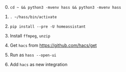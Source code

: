 0. `cd ~ && python3 -mvenv hass && python3 -mvenv hass`

0. `. ~/hass/bin/activate`

0. `pip install --pre -U homeassistant`

0. Install `ffmpeg`, `unzip`

0. Get `hacs` from https://github.com/hacs/get

0. Run as `hass --open-ui`

0. Add `hacs` as new integration
